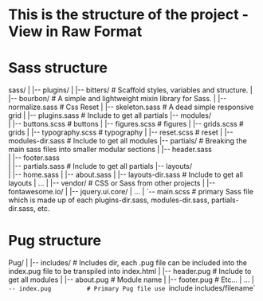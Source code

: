 # This is the structure of the project - View in Raw Format

# Sass structure
sass/
|
|-- plugins/
|   |-- bitters/         # Scaffold styles, variables and structure.
|   |-- bourbon/         # A simple and lightweight mixin library for Sass.
|   |-- normalize.sass   # Css Reset
|   |-- skeleton.sass    # A dead simple responsive grid
|   |-- plugins.sass     # Include to get all partials
|-- modules/              
|   |-- buttons.scss     # buttons
|   |-- figures.scss     # figures
|   |-- grids.scss       # grids
|   |-- typography.scss  # typography
|   |-- reset.scss       # reset
|   |-- modules-dir.sass # Include to get all modules
|-- partials/            # Breaking the main sass files into smaller modular sections
|   |-- header.sass      
|   |-- footer.sass      
|   |-- partials.sass    # Include to get all partials
|-- layouts/             
|   |-- home.sass
|   |-- about.sass
|   |-- layouts-dir.sass # Include to get all layouts
|   ...
|
|-- vendor/               # CSS or Sass from other projects
|   |-- fontawesome.io/
|   |-- jquery.ui.core/
|   ...
|
`-- main.scss            # primary Sass file which is made up of each plugins-dir.sass, modules-dir.sass, partials-dir.sass, etc.


# Pug structure

Pug/
|
|-- includes/          # Includes dir, each .pug file can be included into the index.pug file to be transpiled into index.html
|   |-- header.pug     # Include to get all modules
|   |-- about.pug      # Module name
|   |-- footer.pug     # Etc...
|   ...
|
`-- index.pug          # Primary Pug file use `include includes/filename`


